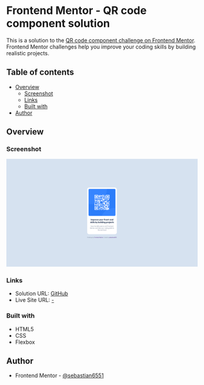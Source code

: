 # Frontend Mentor - QR code component solution

This is a solution to the [QR code component challenge on Frontend Mentor](https://www.frontendmentor.io/challenges/qr-code-component-iux_sIO_H). Frontend Mentor challenges help you improve your coding skills by building realistic projects. 

## Table of contents

- [Overview](#overview)
  - [Screenshot](#screenshot)
  - [Links](#links)
  - [Built with](#built-with)
- [Author](#author)

## Overview

### Screenshot

![](./images/screenshot.png)

### Links

- Solution URL: [GitHub](https://github.com/sebastian6551/QR-code-component)
- Live Site URL: [-](https://)

### Built with

- HTML5
- CSS
- Flexbox

## Author

- Frontend Mentor - [@sebastian6551](https://www.frontendmentor.io/profile/sebastian6551)
